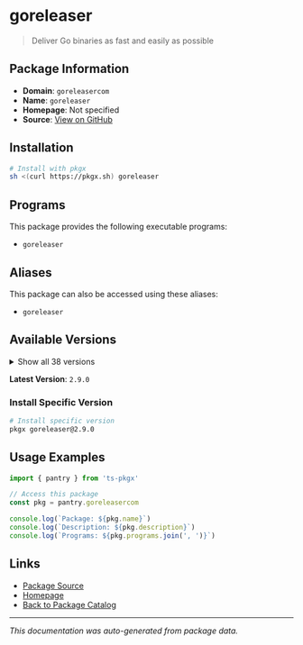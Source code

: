 # goreleaser

> Deliver Go binaries as fast and easily as possible

## Package Information

- **Domain**: `goreleasercom`
- **Name**: `goreleaser`
- **Homepage**: Not specified
- **Source**: [View on GitHub](https://github.com/pkgxdev/pantry/tree/main/projects/goreleaser.com/package.yml)

## Installation

```bash
# Install with pkgx
sh <(curl https://pkgx.sh) goreleaser
```

## Programs

This package provides the following executable programs:

- `goreleaser`

## Aliases

This package can also be accessed using these aliases:

- `goreleaser`

## Available Versions

<details>
<summary>Show all 38 versions</summary>

- `2.9.0`, `2.8.2`, `2.8.1`, `2.8.0`, `2.7.0`
- `2.6.1`, `2.6.0`, `2.5.1`, `2.5.0`, `2.4.8`
- `2.4.7`, `2.4.6`, `2.4.5`, `2.4.4`, `2.4.3`
- `2.4.2`, `2.4.1`, `2.4.0`, `2.3.2`, `2.3.1`
- `2.3.0`, `2.2.0`, `2.1.0`, `2.0.1`, `2.0.0`
- `1.26.2`, `1.26.1`, `1.26.0`, `1.25.1`, `1.25.0`
- `1.24.0`, `1.23.0`, `1.22.1`, `1.22.0`, `1.21.2`
- `1.21.1`, `1.21.0`, `1.20.0`

</details>

**Latest Version**: `2.9.0`

### Install Specific Version

```bash
# Install specific version
pkgx goreleaser@2.9.0
```

## Usage Examples

```typescript
import { pantry } from 'ts-pkgx'

// Access this package
const pkg = pantry.goreleasercom

console.log(`Package: ${pkg.name}`)
console.log(`Description: ${pkg.description}`)
console.log(`Programs: ${pkg.programs.join(', ')}`)
```

## Links

- [Package Source](https://github.com/pkgxdev/pantry/tree/main/projects/goreleaser.com/package.yml)
- [Homepage](#)
- [Back to Package Catalog](../package-catalog.md)

---

*This documentation was auto-generated from package data.*

